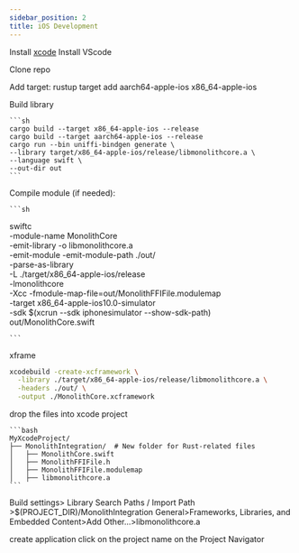 ```yaml
---
sidebar_position: 2
title: iOS Development
---
```


Install [xcode](https://developer.apple.com/xcode/)
Install VScode

Clone repo

Add target:
    rustup target add aarch64-apple-ios x86_64-apple-ios

Build library

    ```sh
    cargo build --target x86_64-apple-ios --release
    cargo build --target aarch64-apple-ios --release
    cargo run --bin uniffi-bindgen generate \
    --library target/x86_64-apple-ios/release/libmonolithcore.a \
    --language swift \
    --out-dir out
    ```

Compile module (if needed):

    ```sh
swiftc \
    -module-name MonolithCore \
    -emit-library -o libmonolithcore.a \
    -emit-module -emit-module-path ./out/ \
    -parse-as-library \
    -L ./target/x86_64-apple-ios/release \
    -lmonolithcore \
    -Xcc -fmodule-map-file=out/MonolithFFIFile.modulemap \
    -target x86_64-apple-ios10.0-simulator \
    -sdk $(xcrun --sdk iphonesimulator --show-sdk-path) \
    out/MonolithCore.swift

    ```

xframe

```sh
xcodebuild -create-xcframework \
  -library ./target/x86_64-apple-ios/release/libmonolithcore.a \
  -headers ./out/ \
  -output ./MonolithCore.xcframework

```
drop the files into xcode project

    ```bash
    MyXcodeProject/
    ├── MonolithIntegration/  # New folder for Rust-related files
    │   ├── MonolithCore.swift
    │   ├── MonolithFFIFile.h
    │   ├── MonolithFFIFile.modulemap
    │   ├── libmonolithcore.a
    ```

Build settings> Library Search Paths / Import Path >$(PROJECT_DIR)/MonolithIntegration
General>Frameworks, Libraries, and Embedded Content>Add Other...>libmonolithcore.a


create application
click on the project name on the  Project Navigator
